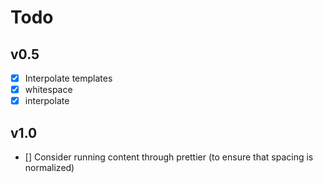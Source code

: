 # Todo

## v0.5

* [x] Interpolate templates
* [x] whitespace
* [x] interpolate

## v1.0

* [] Consider running content through prettier (to ensure that spacing is normalized)
